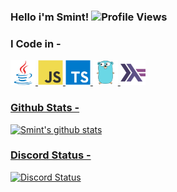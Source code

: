 ### Hello i'm Smint!   ![Profile Views](https://komarev.com/ghpvc/?username=smintf&style=circle) <br>

### I Code in -
<a href="https://github.com/smintf" target="_blank" rel="noreferrer">
<img src="https://raw.githubusercontent.com/devicons/devicon/master/icons/java/java-original.svg" alt="java" width="40" height="40"/>

<a href="https://github.com/smintf" target="_blank" rel="noreferrer">
<img src="https://raw.githubusercontent.com/devicons/devicon/master/icons/javascript/javascript-original.svg" alt="javascript" width="40" height="40"/>

<a href="https://github.com/smintf" target="_blank" rel="noreferrer">
<img src="https://raw.githubusercontent.com/devicons/devicon/master/icons/typescript/typescript-original.svg" alt="typescript" width="40" height="40"/>

<a href="https://github.com/smintf" target="_blank" rel="noreferrer">
<img src="https://raw.githubusercontent.com/devicons/devicon/master/icons/go/go-original.svg" alt="go" width="40" height="40"/>

<a href="https://github.com/smintf" target="_blank" rel="noreferrer">
<img src="https://raw.githubusercontent.com/devicons/devicon/master/icons/haskell/haskell-original.svg" alt="haskell" width="40" height="40"/>

### Github Stats -
![Smint's github stats](https://github-readme-stats.vercel.app/api?username=smintf&include_all_commits=true&count_private=true&show_icons=true&hide_border=true&bg_color=0d1117&title_color=58a6ff&text_color=8b949e&icon_color=8b949e)

### Discord Status -
[![Discord Status](https://lanyard.cnrad.dev/api/543813353454436368?theme=dark&animated=true&borderRadius=10px&idleMessage=Neverlack.&hideBadges=true)](https://discord.com/users/543813353454436368)
